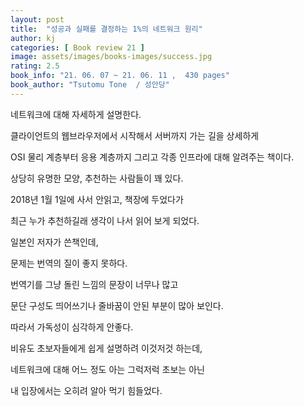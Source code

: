 ```yaml
---
layout: post
title:  "성공과 실패를 결정하는 1%의 네트워크 원리"
author: kj
categories: [ Book review 21 ]
image: assets/images/books-images/success.jpg
rating: 2.5
book_info: "21. 06. 07 ~ 21. 06. 11 ,  430 pages"
book_author: "Tsutomu Tone  / 성안당"
---
```

네트워크에 대해 자세하게 설명한다.

클라이언트의 웹브라우저에서 시작해서 서버까지 가는 길을 상세하게

OSI 물리 계층부터 응용 계층까지 그리고 각종 인프라에 대해 알려주는 책이다.

상당히 유명한 모양, 추천하는 사람들이 꽤 있다.

2018년 1월 1일에 사서 안읽고, 책장에 두었다가 

최근 누가 추천하길래 생각이 나서 읽어 보게 되었다.

일본인 저자가 쓴책인데, 

문제는 번역의 질이 좋지 못하다. 

번역기를 그냥 돌린 느낌의 문장이 너무나 많고

문단 구성도 띄어쓰기나 줄바꿈이 안된 부분이 많아 보인다. 

따라서 가독성이 심각하게 안좋다. 

비유도 초보자들에게 쉽게 설명하려 이것저것 하는데, 

네트워크에 대해 어느 정도 아는 그럭저럭 초보는 아닌 

내 입장에서는 오히려 알아 먹기 힘들었다.

